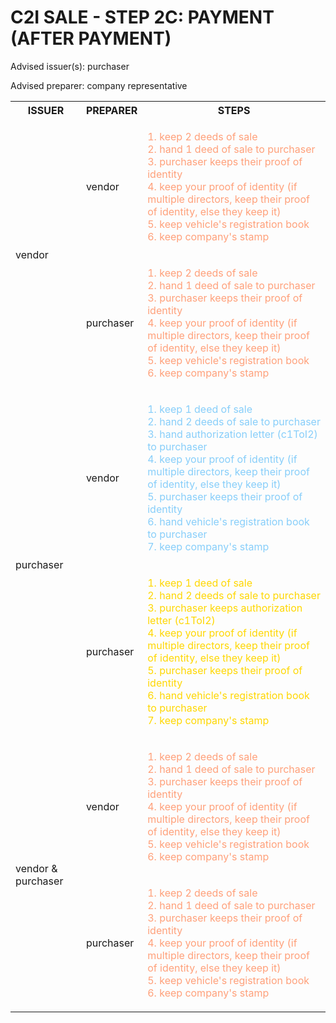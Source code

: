 # C2I SALE - STEP 2C: PAYMENT (AFTER PAYMENT)

Advised issuer(s): purchaser

Advised preparer: company representative

<table>
  <tr>
    <th>ISSUER</th>
    <th>PREPARER</th>
    <th>STEPS</th>
  </tr>

  <tr>
    <!-- ISSUER: vendor -->
    <!-- PREPARER: vendor -->
    <td rowspan="2">vendor</td>
    <td>vendor</td>
    <td style="color: lightsalmon;">
      <ol style="padding: 0; list-style-position: inside;">
        <li>keep 2 deeds of sale</li>
        <li>hand 1 deed of sale to purchaser</li>
        <li>purchaser keeps their proof of identity</li>
        <li>keep your proof of identity (if multiple directors, keep their proof of identity, else they keep it)</li>
        <li>keep vehicle's registration book</li>
        <li>keep company's stamp</li>
      </ol>
    </td>
  </tr>
  <tr>
    <!-- ISSUER: vendor -->
    <!-- PREPARER: purchaser -->
    <td>purchaser</td>
    <td style="color: lightsalmon;">
      <ol style="padding: 0; list-style-position: inside;">
        <li>keep 2 deeds of sale</li>
        <li>hand 1 deed of sale to purchaser</li>
        <li>purchaser keeps their proof of identity</li>
        <li>keep your proof of identity (if multiple directors, keep their proof of identity, else they keep it)</li>
        <li>keep vehicle's registration book</li>
        <li>keep company's stamp</li>
      </ol>
    </td>
  </tr>

  <tr>
    <!-- ISSUER: purchaser -->
    <!-- PREPARER: vendor -->
    <td rowspan="2">purchaser</td>
    <td>vendor</td>
    <td style="color: lightskyblue;">
      <ol style="padding: 0; list-style-position: inside;">
        <li>keep 1 deed of sale</li>
        <li>hand 2 deeds of sale to purchaser</li>
        <li>hand authorization letter (c1ToI2) to purchaser</li>
        <li>keep your proof of identity (if multiple directors, keep their proof of identity, else they keep it)</li>
        <li>purchaser keeps their proof of identity</li>
        <li>hand vehicle's registration book to purchaser</li>
        <li>keep company's stamp</li>
      </ol>
    </td>
  </tr>
  <tr>
    <!-- ISSUER: purchaser -->
    <!-- PREPARER: purchaser -->
    <td>purchaser</td>
    <td style="color: gold;">
      <ol style="padding: 0; list-style-position: inside;">
        <li>keep 1 deed of sale</li>
        <li>hand 2 deeds of sale to purchaser</li>
        <li>purchaser keeps authorization letter (c1ToI2)</li>
        <li>keep your proof of identity (if multiple directors, keep their proof of identity, else they keep it)</li>
        <li>purchaser keeps their proof of identity</li>
        <li>hand vehicle's registration book to purchaser</li>
        <li>keep company's stamp</li>
      </ol>
    </td>
  </tr>

  <tr>
    <!-- ISSUER: vendor & purchaser -->
    <!-- PREPARER: vendor -->
    <td rowspan="2">vendor & purchaser</td>
    <td>vendor</td>
    <td style="color: lightsalmon;">
      <ol style="padding: 0; list-style-position: inside;">
        <li>keep 2 deeds of sale</li>
        <li>hand 1 deed of sale to purchaser</li>
        <li>purchaser keeps their proof of identity</li>
        <li>keep your proof of identity (if multiple directors, keep their proof of identity, else they keep it)</li>
        <li>keep vehicle's registration book</li>
        <li>keep company's stamp</li>
      </ol>
    </td>
  </tr>
  <tr>
    <!-- ISSUER: vendor & purchaser -->
    <!-- PREPARER: purchaser -->
    <td>purchaser</td>
    <td style="color: lightsalmon;">
      <ol style="padding: 0; list-style-position: inside;">
        <li>keep 2 deeds of sale</li>
        <li>hand 1 deed of sale to purchaser</li>
        <li>purchaser keeps their proof of identity</li>
        <li>keep your proof of identity (if multiple directors, keep their proof of identity, else they keep it)</li>
        <li>keep vehicle's registration book</li>
        <li>keep company's stamp</li>
      </ol>
    </td>
  </tr>
</table>
